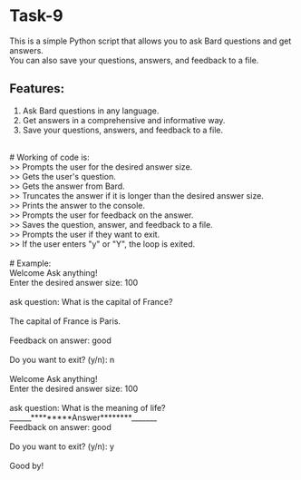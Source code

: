 # Task-9<br>
This is a simple Python script that allows you to ask Bard questions and get answers.<br> You can also save your questions, answers, and feedback to a file.<br>

## Features:<br>
1) Ask Bard questions in any language.<br>
2) Get answers in a comprehensive and informative way.<br>
3) Save your questions, answers, and feedback to a file.<br>
<br>
# Working of code is:<br>
>> Prompts the user for the desired answer size.<br>
>> Gets the user's question.<br>
>> Gets the answer from Bard.<br>
>> Truncates the answer if it is longer than the desired answer size.<br>
>> Prints the answer to the console.<br>
>> Prompts the user for feedback on the answer.<br>
>> Saves the question, answer, and feedback to a file.<br>
>> Prompts the user if they want to exit.<br>
>> If the user enters "y" or "Y", the loop is exited.<br>
<br>
# Example:<br>
Welcome Ask anything!<br>
Enter the desired answer size: 100<br>
<br>
ask question: What is the capital of France?<br>
<br>
The capital of France is Paris.<br>
<br>
Feedback on answer: good<br>
<br>
Do you want to exit? (y/n): n<br>
<br>
Welcome Ask anything!<br>
Enter the desired answer size: 100<br>
<br>
ask question: What is the meaning of life?<br>
______*********Answer********_______<br>
Feedback on answer: good<br>
<br>
Do you want to exit? (y/n): y<br>
<br>
Good by! <br>
